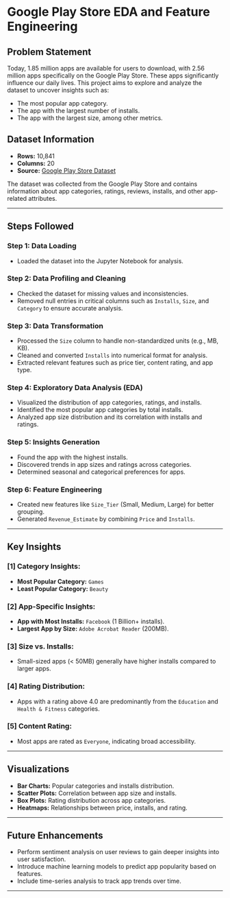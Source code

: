 # Google Play Store EDA and Feature Engineering

## Problem Statement
Today, 1.85 million apps are available for users to download, with 2.56 million apps specifically on the Google Play Store. These apps significantly influence our daily lives. This project aims to explore and analyze the dataset to uncover insights such as:
- The most popular app category.
- The app with the largest number of installs.
- The app with the largest size, among other metrics.

## Dataset Information
- **Rows:** 10,841
- **Columns:** 20
- **Source:** [Google Play Store Dataset](https://raw.githubusercontent.com/krishnaik06/playstore-Dataset/main/googleplaystore.csv)

The dataset was collected from the Google Play Store and contains information about app categories, ratings, reviews, installs, and other app-related attributes.

---

## Steps Followed

### Step 1: Data Loading
- Loaded the dataset into the Jupyter Notebook for analysis.

### Step 2: Data Profiling and Cleaning
- Checked the dataset for missing values and inconsistencies.
- Removed null entries in critical columns such as `Installs`, `Size`, and `Category` to ensure accurate analysis.

### Step 3: Data Transformation
- Processed the `Size` column to handle non-standardized units (e.g., MB, KB).
- Cleaned and converted `Installs` into numerical format for analysis.
- Extracted relevant features such as price tier, content rating, and app type.

### Step 4: Exploratory Data Analysis (EDA)
- Visualized the distribution of app categories, ratings, and installs.
- Identified the most popular app categories by total installs.
- Analyzed app size distribution and its correlation with installs and ratings.

### Step 5: Insights Generation
- Found the app with the highest installs.
- Discovered trends in app sizes and ratings across categories.
- Determined seasonal and categorical preferences for apps.

### Step 6: Feature Engineering
- Created new features like `Size_Tier` (Small, Medium, Large) for better grouping.
- Generated `Revenue_Estimate` by combining `Price` and `Installs`.

---

## Key Insights

### [1] Category Insights:
- **Most Popular Category:** `Games`
- **Least Popular Category:** `Beauty`

### [2] App-Specific Insights:
- **App with Most Installs:** `Facebook` (1 Billion+ installs).
- **Largest App by Size:** `Adobe Acrobat Reader` (200MB).

### [3] Size vs. Installs:
- Small-sized apps (< 50MB) generally have higher installs compared to larger apps.

### [4] Rating Distribution:
- Apps with a rating above 4.0 are predominantly from the `Education` and `Health & Fitness` categories.

### [5] Content Rating:
- Most apps are rated as `Everyone`, indicating broad accessibility.

---

## Visualizations
- **Bar Charts:** Popular categories and installs distribution.
- **Scatter Plots:** Correlation between app size and installs.
- **Box Plots:** Rating distribution across app categories.
- **Heatmaps:** Relationships between price, installs, and rating.

---

## Future Enhancements
- Perform sentiment analysis on user reviews to gain deeper insights into user satisfaction.
- Introduce machine learning models to predict app popularity based on features.
- Include time-series analysis to track app trends over time.

---



